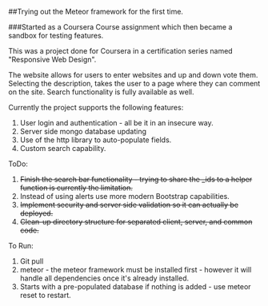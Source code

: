 ##Trying out the Meteor framework for the first time. 

###Started as a Coursera Course assignment which then became a sandbox for testing features.

This was a project done for Coursera in a certification series named "Responsive Web Design".

The website allows for users to enter websites and up and down vote them.  Selecting the description, 
takes the user to a page where they can comment on the site.  Search functionality is fully available as well. 



Currently the project supports the following features:

1. User login and authentication - all be it in an insecure way.
2. Server side mongo database updating 
3. Use of the http library to auto-populate fields. 
4. Custom search capability. 


ToDo:

1. ~~Finish the search bar functionality - trying to share the _ids to a helper function is currently the limitation.~~
1. Instead of using alerts use more modern Bootstrap capabilities.
1. ~~Implement security and server side validation so it can actually be deployed.~~
1. ~~Clean-up directory structure for separated client, server, and common code.~~

To Run:

1. Git pull
2. meteor - the meteor framework must be installed first - however it will handle all dependencies once it's already installed. 
3. Starts with a pre-populated database if nothing is added - use meteor reset to restart. 



